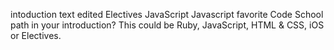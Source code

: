 intoduction text
edited
Electives
JavaScript
Javascript
favorite Code School path in your introduction? This could be Ruby, JavaScript, HTML & CSS, iOS or Electives.